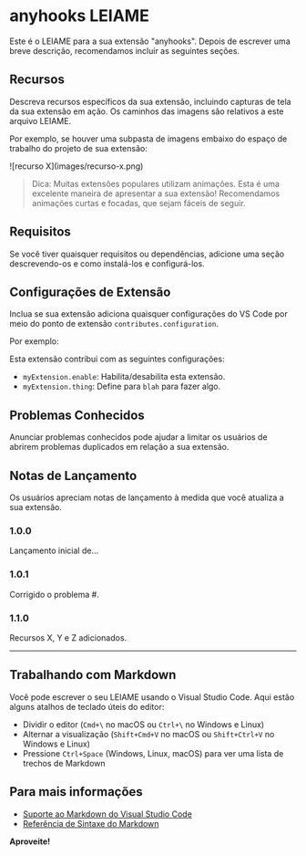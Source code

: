 # anyhooks LEIAME

Este é o LEIAME para a sua extensão "anyhooks". Depois de escrever uma breve descrição, recomendamos incluir as seguintes seções.

## Recursos

Descreva recursos específicos da sua extensão, incluindo capturas de tela da sua extensão em ação. Os caminhos das imagens são relativos a este arquivo LEIAME.

Por exemplo, se houver uma subpasta de imagens embaixo do espaço de trabalho do projeto de sua extensão:

\!\[recurso X\]\(images/recurso-x.png\)

> Dica: Muitas extensões populares utilizam animações. Esta é uma excelente maneira de apresentar a sua extensão! Recomendamos animações curtas e focadas, que sejam fáceis de seguir.

## Requisitos

Se você tiver quaisquer requisitos ou dependências, adicione uma seção descrevendo-os e como instalá-los e configurá-los.

## Configurações de Extensão

Inclua se sua extensão adiciona quaisquer configurações do VS Code por meio do ponto de extensão `contributes.configuration`.

Por exemplo:

Esta extensão contribui com as seguintes configurações:

* `myExtension.enable`: Habilita/desabilita esta extensão.
* `myExtension.thing`: Define para `blah` para fazer algo.

## Problemas Conhecidos

Anunciar problemas conhecidos pode ajudar a limitar os usuários de abrirem problemas duplicados em relação a sua extensão.

## Notas de Lançamento

Os usuários apreciam notas de lançamento à medida que você atualiza a sua extensão.

### 1.0.0

Lançamento inicial de...

### 1.0.1

Corrigido o problema #.

### 1.1.0

Recursos X, Y e Z adicionados.

---

## Trabalhando com Markdown

Você pode escrever o seu LEIAME usando o Visual Studio Code. Aqui estão alguns atalhos de teclado úteis do editor:

* Dividir o editor (`Cmd+\` no macOS ou `Ctrl+\` no Windows e Linux)
* Alternar a visualização (`Shift+Cmd+V` no macOS ou `Shift+Ctrl+V` no Windows e Linux)
* Pressione `Ctrl+Space` (Windows, Linux, macOS) para ver uma lista de trechos de Markdown

## Para mais informações

* [Suporte ao Markdown do Visual Studio Code](http://code.visualstudio.com/docs/languages/markdown)
* [Referência de Sintaxe do Markdown](https://help.github.com/articles/markdown-basics/)

**Aproveite!**
